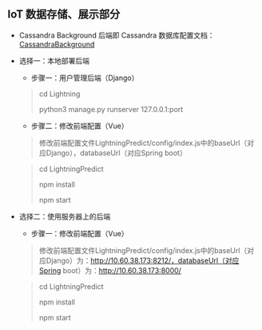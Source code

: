 ## IoT 数据存储、展示部分

- Cassandra Background 后端即 Cassandra 数据库配置文档：[CassandraBackground](./CassandraBackground/CassandraBackground.md)

- 选择一：本地部署后端

  - 步骤一：用户管理后端（Django）

  > cd Lightning
  >
  > python3 manage.py runserver 127.0.0.1:port

  - 步骤二：修改前端配置（Vue）

  > 修改前端配置文件LightningPredict/config/index.js中的baseUrl（对应Django），databaseUrl（对应Spring boot）

  > cd LightningPredict 
  >
  > npm install
  >
  > npm start

- 选择二：使用服务器上的后端

  - 步骤一：修改前端配置（Vue）

  > 修改前端配置文件LightningPredict/config/index.js中的baseUrl（对应Django）为：http://10.60.38.173:8212/，databaseUrl（对应Spring boot）为：http://10.60.38.173:8000/

  > cd LightningPredict 
  >
  > npm install
  >
  > npm start